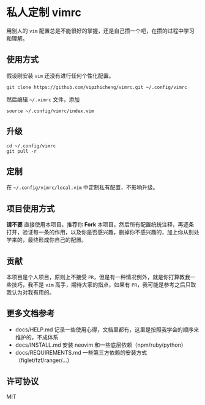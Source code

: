 # 私人定制 vimrc

用别人的 `vim` 配置总是不能很好的掌握，还是自己攒一个吧，在攒的过程中学习和理解。

## 使用方式

假设刚安装 `vim` 还没有进行任何个性化配置。

```
git clone https://github.com/vipzhicheng/vimrc.git ~/.config/vimrc
```

然后编辑 `~/.vimrc` 文件，添加

```
source ~/.config/vimrc/index.vim
```

## 升级

```
cd ~/.config/vimrc
git pull -r
```

## 定制

在 `~/.config/vimrc/local.vim` 中定制私有配置，不影响升级。

## 项目使用方式

**请不要** 直接使用本项目，推荐你 **Fork** 本项目，然后所有配置统统注释，再逐条打开，验证每一条的作用，以及你是否感兴趣，删掉你不感兴趣的，加上你从别处学来的，最终形成你自己的配置。

## 贡献

本项目是个人项目，原则上不接受 `PR`，但是有一种情况例外，就是你打算教我一些技巧，我不是 `vim` 高手，期待大家的指点，如果有 `PR`，我可能是参考之后只取我认为对我有用的。

## 更多文档参考

* docs/HELP.md 记录一些使用心得，文档里都有，这里是按照我学会的顺序来维护的，不成体系
* docs/INSTALL.md 安装 neovim 和一些底层依赖（npm/ruby/python）
* docs/REQUIREMENTS.md 一些第三方依赖的安装方式（figlet/fzf/ranger/...）

## 许可协议

MIT

